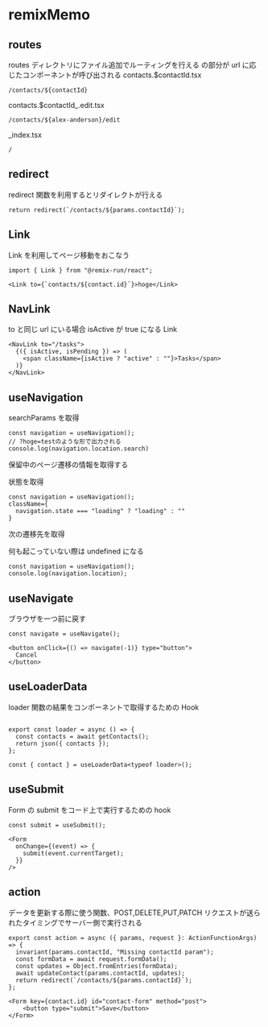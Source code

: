# remixMemo

## routes

routes ディレクトリにファイル追加でルーティングを行える
<Outlet />の部分が url に応じたコンポーネントが呼び出される
contacts.$contactId.tsx

```
/contacts/${contactId}
```

contacts.$contactId\_.edit.tsx

```
/contacts/${alex-anderson}/edit
```

\_index.tsx

```
/
```

## redirect

redirect 関数を利用するとリダイレクトが行える

```
return redirect(`/contacts/${params.contactId}`);
```

## Link

Link を利用してページ移動をおこなう

```
import { Link } from "@remix-run/react";

<Link to={`contacts/${contact.id}`}>hoge</Link>
```

## NavLink

to と同じ url にいる場合 isActive が true になる Link

```
<NavLink to="/tasks">
  {({ isActive, isPending }) => (
    <span className={isActive ? "active" : ""}>Tasks</span>
  )}
</NavLink>
```

## useNavigation

searchParams を取得

```
const navigation = useNavigation();
// ?hoge=testのような形で出力される
console.log(navigation.location.search)
```

保留中のページ遷移の情報を取得する

状態を取得

```
const navigation = useNavigation();
className={
  navigation.state === "loading" ? "loading" : ""
}
```

次の遷移先を取得

何も起こっていない際は undefined になる

```
const navigation = useNavigation();
console.log(navigation.location);
```

## useNavigate

ブラウザを一つ前に戻す

```
const navigate = useNavigate();

<button onClick={() => navigate(-1)} type="button">
  Cancel
</button>
```

## useLoaderData

loader 関数の結果をコンポーネントで取得するための Hook

```

export const loader = async () => {
  const contacts = await getContacts();
  return json({ contacts });
};

const { contact } = useLoaderData<typeof loader>();
```

## useSubmit

Form の submit をコード上で実行するための hook

```
const submit = useSubmit();

<Form
  onChange={(event) => {
    submit(event.currentTarget);
  }}
/>
```

## action

データを更新する際に使う関数、POST,DELETE,PUT,PATCH リクエストが送られたタイミングでサーバー側で実行される

```
export const action = async ({ params, request }: ActionFunctionArgs) => {
  invariant(params.contactId, "Missing contactId param");
  const formData = await request.formData();
  const updates = Object.fromEntries(formData);
  await updateContact(params.contactId, updates);
  return redirect(`/contacts/${params.contactId}`);
};

<Form key={contact.id} id="contact-form" method="post">
    <button type="submit">Save</button>
</Form>
```
